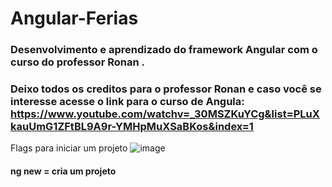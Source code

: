 # Angular-Ferias
### Desenvolvimento e aprendizado do framework Angular com o curso do professor Ronan .
### Deixo todos os creditos para o professor Ronan e caso você se interesse acesse o link para o curso de Angula: https://www.youtube.com/watchv=_30MSZKuYCg&list=PLuXkauUmG1ZFtBL9A9r-YMHpMuXSaBKos&index=1

Flags para iniciar um projeto 
![image](https://user-images.githubusercontent.com/99850729/208552114-1e1f2d5c-9718-4c46-8a13-560138fe89f2.png)


#### ng new = cria um projeto
